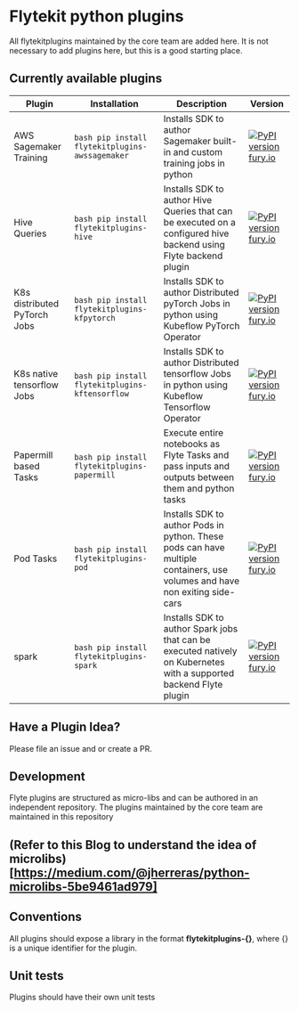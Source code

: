 # Flytekit python plugins
All flytekitplugins maintained by the core team are added here. It is not
necessary to add plugins here, but this is a good starting place.

## Currently available plugins


| Plugin                       | Installation                                         | Description                                                                                                                 | Version                                                                                                                                   |
|------------------------------|------------------------------------------------------|-----------------------------------------------------------------------------------------------------------------------------|-------------------------------------------------------------------------------------------------------------------------------------------|
| AWS Sagemaker Training       | ```bash pip install flytekitplugins-awssagemaker ``` | Installs SDK to author Sagemaker built-in and custom training jobs in python                                                | [![PyPI version fury.io](https://badge.fury.io/py/flytekitplugins-spark.svg)](https://pypi.python.org/pypi/flytekitplugins-awssagemaker/) |
| Hive Queries                 | ```bash pip install flytekitplugins-hive ```         | Installs SDK to author Hive Queries that can be executed on a configured hive backend using Flyte backend plugin            | [![PyPI version fury.io](https://badge.fury.io/py/flytekitplugins-spark.svg)](https://pypi.python.org/pypi/flytekitplugins-hive/)         |
| K8s distributed PyTorch Jobs | ```bash pip install flytekitplugins-kfpytorch ```    | Installs SDK to author Distributed pyTorch Jobs in python using Kubeflow PyTorch Operator                                   | [![PyPI version fury.io](https://badge.fury.io/py/flytekitplugins-spark.svg)](https://pypi.python.org/pypi/flytekitplugins-kfpytorch/)    |
| K8s native tensorflow Jobs   | ```bash pip install flytekitplugins-kftensorflow ``` | Installs SDK to author Distributed tensorflow Jobs in python using Kubeflow Tensorflow Operator                             | [![PyPI version fury.io](https://badge.fury.io/py/flytekitplugins-spark.svg)](https://pypi.python.org/pypi/flytekitplugins-kftensorflow/) |
| Papermill based Tasks        | ```bash pip install flytekitplugins-papermill ```    | Execute entire notebooks as Flyte Tasks and pass inputs and outputs between them and python tasks                           | [![PyPI version fury.io](https://badge.fury.io/py/flytekitplugins-spark.svg)](https://pypi.python.org/pypi/flytekitplugins-papermill/)    |
| Pod Tasks                    | ```bash pip install flytekitplugins-pod ```          | Installs SDK to author Pods in python. These pods can have multiple containers, use volumes and have non exiting side-cars  | [![PyPI version fury.io](https://badge.fury.io/py/flytekitplugins-spark.svg)](https://pypi.python.org/pypi/flytekitplugins-pod/)          |
| spark                        | ```bash pip install flytekitplugins-spark ```        | Installs SDK to author Spark jobs that can be executed natively on Kubernetes with a supported backend Flyte plugin         | [![PyPI version fury.io](https://badge.fury.io/py/flytekitplugins-spark.svg)](https://pypi.python.org/pypi/flytekitplugins-spark/)        |


## Have a Plugin Idea?
Please file an issue and or create a PR. 

## Development
Flyte plugins are structured as micro-libs and can be authored in an
independent repository. The plugins maintained by the core team are maintained
in this repository

## (Refer to this Blog to understand the idea of microlibs)[https://medium.com/@jherreras/python-microlibs-5be9461ad979]

## Conventions
All plugins should expose a library in the format **flytekitplugins-{}**, where
{} is a unique identifier for the plugin.

## Unit tests
Plugins should have their own unit tests
